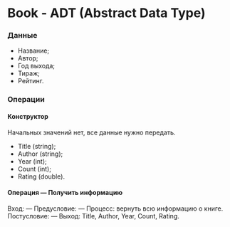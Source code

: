 # Book - ADT (Abstract Data Type)
### Данные
- Название;
- Автор;
- Год выхода;
- Тираж;
- Рейтинг.

### Операции
#### Конструктор
Начальных значений нет, все данные нужно передать.
- Title (string);
- Author (string);
- Year (int);
- Count (int);
- Rating (double).

#### Операция — Получить информацию

Вход: —
Предусловие: —
Процесс: вернуть всю информацию о книге.
Постусловие: —
Выход: Title, Author, Year, Count, Rating.
